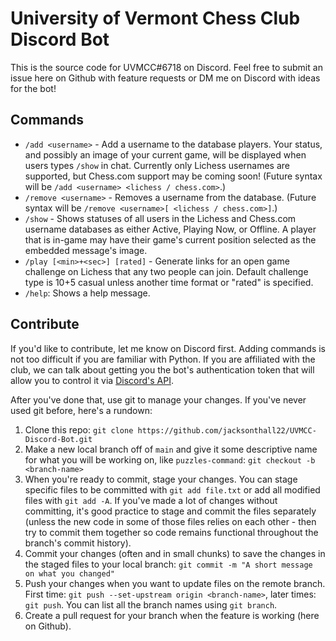 # University of Vermont Chess Club Discord Bot

This is the source code for UVMCC#6718 on Discord. Feel free to submit an issue here on Github with feature requests or DM me on Discord with ideas for the bot!

## Commands
- `/add <username>` - Add a username to the database players. Your status, and possibly an image of your current game, will be displayed when users types `/show` in chat. Currently only Lichess usernames are supported, but Chess.com support may be coming soon! (Future syntax will be `/add <username> <lichess / chess.com>`.)
- `/remove <username>` - Removes a username from the database. (Future syntax will be `/remove <username>[ <lichess / chess.com>]`.)
- `/show` - Shows statuses of all users in the Lichess and Chess.com username databases as either Active, Playing Now, or Offline. A player that is in-game may have their game's current position selected as the embedded message's image.
- `/play [<min>+<sec>] [rated]` - Generate links for an open game challenge on Lichess that any two people can join. Default challenge type is 10+5 casual unless another time format or "rated" is specified.
- `/help`: Shows a help message.

## Contribute
If you'd like to contribute, let me know on Discord first. Adding commands is not too difficult if you are familiar with Python. If you are affiliated with the club, we can talk about getting you the bot's authentication token that will allow you to control it via [Discord's API](https://discord.com/developers/docs/intro).

After you've done that, use git to manage your changes. If you've never used git before, here's a rundown:
1. Clone this repo: `git clone https://github.com/jacksonthall22/UVMCC-Discord-Bot.git`
1. Make a new local branch off of `main` and give it some descriptive name for what you will be working on, like `puzzles-command`: `git checkout -b <branch-name>`
1. When you're ready to commit, stage your changes. You can stage specific files to be committed with `git add file.txt` or add all modified files with `git add -A`. If you've made a lot of changes without committing, it's good practice to stage and commit the files separately (unless the new code in some of those files relies on each other - then try to commit them together so code remains functional throughout the branch's commit history).
1. Commit your changes (often and in small chunks) to save the changes in the staged files to your local branch: `git commit -m "A short message on what you changed"`
1. Push your changes when you want to update files on the remote branch. First time: `git push --set-upstream origin <branch-name>`, later times: `git push`. You can list all the branch names using `git branch`.
1. Create a pull request for your branch when the feature is working (here on Github).